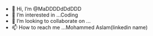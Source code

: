 - 👋 Hi, I’m @MaDDDDdDdDDD
- 👀 I’m interested in ...Coding
- 💞️ I’m looking to collaborate on ...
- 📫 How to reach me ...Mohammed Aslam(linkedin name)

<!---
MaDDDDdDdDDD/MaDDDDdDdDDD is a ✨ special ✨ repository because its `README.md` (this file) appears on your GitHub profile.
You can click the Preview link to take a look at your changes.
--->
